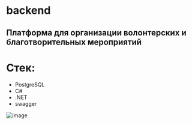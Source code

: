 # backend

##  Платформа для организации волонтерских и благотворительных мероприятий

# Стек:
- PostgreSQL
- C#
- .NET
- swagger

![image](https://github.com/lilbeb/OOP-ICT-4SEM/assets/112980469/6846f413-15b1-40f3-ab83-f90dbf6ff16c)
